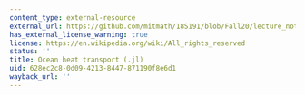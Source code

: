 ```yaml
---
content_type: external-resource
external_url: https://github.com/mitmath/18S191/blob/Fall20/lecture_notebooks/week12/4_ocean_heat_transport.jl
has_external_license_warning: true
license: https://en.wikipedia.org/wiki/All_rights_reserved
status: ''
title: Ocean heat transport (.jl)
uid: 628ec2c8-0d09-4213-8447-871190f8e6d1
wayback_url: ''
---
```


